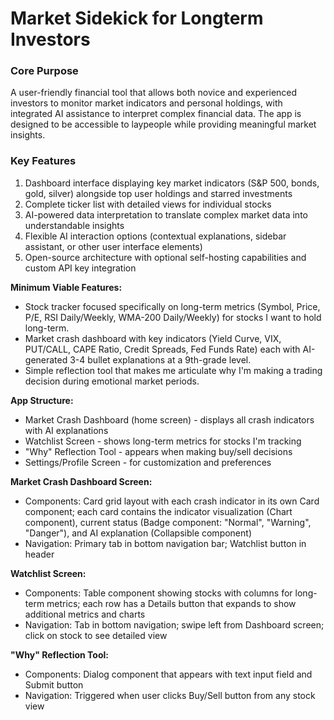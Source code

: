 # Market Sidekick for Longterm Investors


### Core Purpose

A user-friendly financial tool that allows both novice and experienced investors to monitor market indicators and personal holdings, with integrated AI assistance to interpret complex financial data. The app is designed to be accessible to laypeople while providing meaningful market insights.

### Key Features

1. Dashboard interface displaying key market indicators (S&P 500, bonds, gold, silver) alongside top user holdings and starred investments
2. Complete ticker list with detailed views for individual stocks
3. AI-powered data interpretation to translate complex market data into understandable insights
4. Flexible AI interaction options (contextual explanations, sidebar assistant, or other user interface elements)
5. Open-source architecture with optional self-hosting capabilities and custom API key integration


**Minimum Viable Features:**

- Stock tracker focused specifically on long-term metrics (Symbol, Price, P/E, RSI Daily/Weekly, WMA-200 Daily/Weekly) for stocks I want to hold long-term.
- Market crash dashboard with key indicators (Yield Curve, VIX, PUT/CALL, CAPE Ratio, Credit Spreads, Fed Funds Rate) each with AI-generated 3-4 bullet explanations at a 9th-grade level.
- Simple reflection tool that makes me articulate why I'm making a trading decision during emotional market periods.

**App Structure:**

- Market Crash Dashboard (home screen) - displays all crash indicators with AI explanations
- Watchlist Screen - shows long-term metrics for stocks I'm tracking
- "Why" Reflection Tool - appears when making buy/sell decisions
- Settings/Profile Screen - for customization and preferences

**Market Crash Dashboard Screen:**

- Components: Card grid layout with each crash indicator in its own Card component; each card contains the indicator visualization (Chart component), current status (Badge component: "Normal", "Warning", "Danger"), and AI explanation (Collapsible component)
- Navigation: Primary tab in bottom navigation bar; Watchlist button in header

**Watchlist Screen:**

- Components: Table component showing stocks with columns for long-term metrics; each row has a Details button that expands to show additional metrics and charts
- Navigation: Tab in bottom navigation; swipe left from Dashboard screen; click on stock to see detailed view

**"Why" Reflection Tool:**

- Components: Dialog component that appears with text input field and Submit button
- Navigation: Triggered when user clicks Buy/Sell button from any stock view